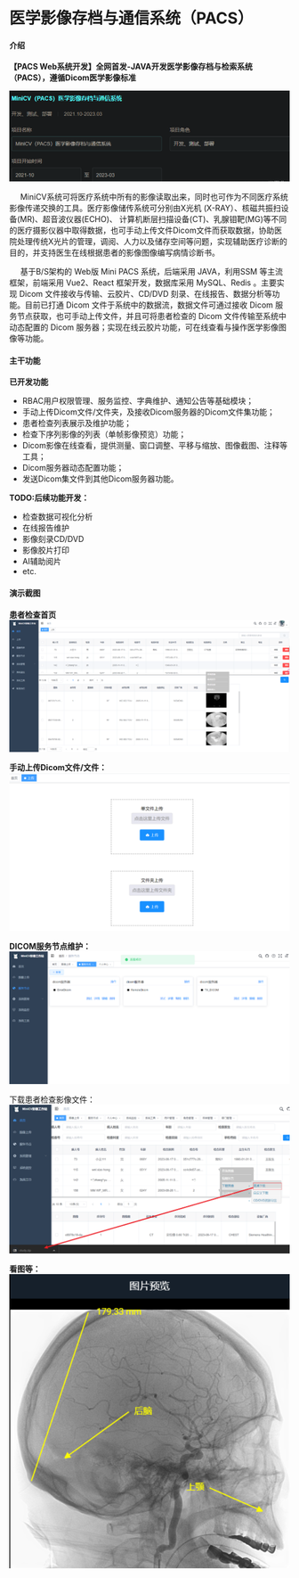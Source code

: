 # 医学影像存档与通信系统（PACS）

#### 介绍
 **【PACS Web系统开发】全网首发-JAVA开发医学影像存档与检索系统（PACS），遵循Dicom医学影像标准** 

![输入图片说明](imagesimage1.png)

     MiniCV系统可将医疗系统中所有的影像读取出来，同时也可作为不同医疗系统影像传递交换的工具。医疗影像储传系统可分别由X光机 (X-RAY）、核磁共振扫设备(MR)、超音波仪器(ECHO)、 计算机断层扫描设备(CT)、乳腺钼靶(MG)等不同的医疗摄影仪器中取得数据，也可手动上传文件Dicom文件而获取数据，协助医院处理传统X光片的管理，调阅、人力以及储存空间等问题，实现辅助医疗诊断的目的，并支持医生在线根据患者的影像图像编写病情诊断书。

     基于B/S架构的 Web版 Mini PACS 系统，后端采用 JAVA，利用SSM 等主流框架，前端采用 Vue2、React 框架开发，数据库采用 MySQL、Redis 。主要实现 Dicom 文件接收与传输、云胶片、CD/DVD 刻录、在线报告、数据分析等功能。目前已打通 Dicom 文件于系统中的数据流，数据文件可通过接收 Dicom 服务节点获取，也可手动上传文件，并且可将患者检查的 Dicom 文件传输至系统中动态配置的 Dicom 服务器；实现在线云胶片功能，可在线查看与操作医学影像图像等功能。


#### 主干功能

 **已开发功能** 
- RBAC用户权限管理、服务监控、字典维护、通知公告等基础模块；
- 手动上传Dicom文件/文件夹，及接收Dicom服务器的Dicom文件集功能；
- 患者检查列表展示及维护功能；
- 检查下序列影像的列表（单帧影像预览）功能；
- Dicom影像在线查看，提供测量、窗口调整、平移与缩放、图像截图、注释等工具；
- Dicom服务器动态配置功能；
- 发送Dicom集文件到其他Dicom服务器功能。

 **TODO:后续功能开发：** 
- 检查数据可视化分析
- 在线报告维护
- 影像刻录CD/DVD
- 影像胶片打印
- AI辅助阅片
- etc.

#### 演示截图

 **患者检查首页** 
![输入图片说明](imagesimage7.png)

 **手动上传Dicom文件/文件：** 
![输入图片说明](imagesimage3.png)

 **DICOM服务节点维护：** 
![输入图片说明](imagesimage4.png)

下载患者检查影像文件：    
![输入图片说明](imagesimage5.png)


 **看图等：** 
​​![输入图片说明](imagesimage.png)

